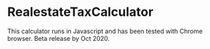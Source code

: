 # RealestateTaxCalculator
This calculator runs in Javascript and has been tested with Chrome browser. Beta release by Oct 2020.
